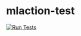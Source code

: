 # mlaction-test

[![Run Tests](https://github.com/maben-mw/mlaction-test/actions/workflows/unittests.yaml/badge.svg)](https://github.com/maben-mw/mlaction-test/actions/workflows/unittests.yaml)
